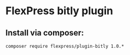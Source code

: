 # FlexPress bitly plugin

## Install via composer:

```
composer require flexpress/plugin-bitly 1.0.*
```
